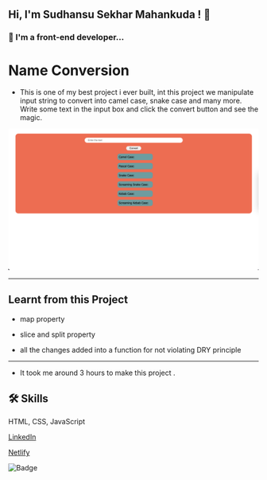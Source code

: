## Hi, I'm Sudhansu Sekhar Mahankuda ! 👋


### 🚀 I'm a front-end developer...



# Name Conversion

- This is one of my best project i ever built, int this project we manipulate input string to convert into camel case, snake case and many more. Write some text in the input box and click the convert button and see the magic.

![Screenshot](./Image/Name_Conversion.png "Template Screenshot")


---

## Learnt from this Project

- map property

- slice and split property

- all the changes added into a function for not violating DRY principle


---


- It took me around 3 hours to make this project .



## 🛠 Skills
HTML, CSS, JavaScript

[LinkedIn](https://www.linkedin.com/in/sud-sekhar/)

[Netlify](https://accordion-sud.netlify.app/)

![Badge](https://name-conversion-sud.netlify.app/)